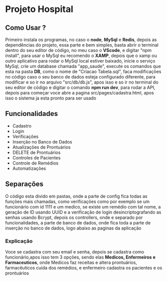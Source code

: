 # Projeto Hospital

## Como Usar ?
Primeiro instala os programas, no caso o **node**, **MySql** e **Redis**, depois as dependências do projeto, essa parte e bem simples, basta abrir o terminal dentro do seu editor de código, no meu caso o **VScode**, e digitar "npm install", para usar o MySql eu recomendo o **XAMP**, depois que o xamp ou outro aplicativo para rodar o MySql local estiver baixado, inicie o serviço MySql, crie um database chamada "app_saude", execute os comandos que esta na pasta **DB**, como o nome de "Criacao Tabela.sql", faca modificações no código caso o seu banco de dados esteja configurado diferente, para modificar e so ir no arquivo "src/db/db.js", apos isso e so ir no terminal do seu editor de código e digitar o comando **npm run dev**, para rodar a API, depois para começar voce abre a pagina src/pages/cadastra.html, apos isso o sistema ja esta pronto para ser usado

## Funcionalidades
- Cadastro
- Login
- Verificações
- Inserção no Banco de Dados
- Atualizações de Prontuários
- DELETE de Prontuários
- Controles de Pacientes
- Controle de Remédios
- Automatizações

## Separações
O código esta divido em pastas, onde a parte de config fica todas as funções mais chamadas, como verificações como por exemplo se um funcionário com id 1111 e um medico, se existe um remédio com tal nome, a geração de ID usando UUID e a verificação de login desincriptografando as senhas usando Bcrypt, depois os controllers, onde e separado por funcionalidades, a parte de banco de dados, onde fica toda a parte de inserção no banco de dados, logo abaixo as paginas da aplicação 

### Explicação  
Voce se cadastra com seu email e senha, depois se cadastra como funcionário,apos isso tem 3 opções, sendo elas **Medicos, Enfermeiros e Farmaceuticos**, onde Medicos faz receitas e altera prontuários, farmacêuticos cuida dos remédios, e enfermeiro cadastra os pacientes e os prontuários

